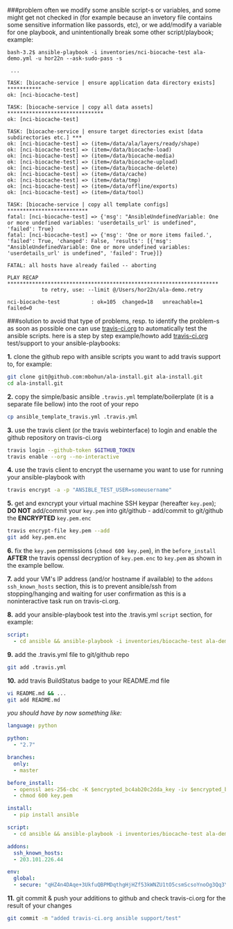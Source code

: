 ###problem
often we modify some ansible script-s or variables, and some might get not checked in (for example because an invetory file contains some sensitive information like passords, etc), or we add/modify a variable for one playbook, and unintentionally break some other script/playbook; example: 
```
bash-3.2$ ansible-playbook -i inventories/nci-biocache-test ala-demo.yml -u hor22n --ask-sudo-pass -s

 ...

TASK: [biocache-service | ensure application data directory exists] *********** 
ok: [nci-biocache-test]

TASK: [biocache-service | copy all data assets] ******************************* 
ok: [nci-biocache-test]

TASK: [biocache-service | ensure target directories exist [data subdirectories etc.] *** 
ok: [nci-biocache-test] => (item=/data/ala/layers/ready/shape)
ok: [nci-biocache-test] => (item=/data/biocache-load)
ok: [nci-biocache-test] => (item=/data/biocache-media)
ok: [nci-biocache-test] => (item=/data/biocache-upload)
ok: [nci-biocache-test] => (item=/data/biocache-delete)
ok: [nci-biocache-test] => (item=/data/cache)
ok: [nci-biocache-test] => (item=/data/tmp)
ok: [nci-biocache-test] => (item=/data/offline/exports)
ok: [nci-biocache-test] => (item=/data/tool)

TASK: [biocache-service | copy all template configs] ************************** 
fatal: [nci-biocache-test] => {'msg': "AnsibleUndefinedVariable: One or more undefined variables: 'userdetails_url' is undefined", 'failed': True}
fatal: [nci-biocache-test] => {'msg': 'One or more items failed.', 'failed': True, 'changed': False, 'results': [{'msg': "AnsibleUndefinedVariable: One or more undefined variables: 'userdetails_url' is undefined", 'failed': True}]}

FATAL: all hosts have already failed -- aborting

PLAY RECAP ******************************************************************** 
           to retry, use: --limit @/Users/hor22n/ala-demo.retry

nci-biocache-test          : ok=105  changed=18   unreachable=1    failed=0 
```

###solution
to avoid that type of problems, resp. to identify the problem-s as soon as possible one can use [travis-ci.org](travis-ci.org) to automatically test the ansible scripts. here is a step by step example/howto add [travis-ci.org](travis-ci.org) test/support to your ansible-playbooks:

**1.** clone the github repo with ansible scripts you want to add travis support to, for example:
```BASH
git clone git@github.com:mbohun/ala-install.git ala-install.git
cd ala-install.git
```
**2.** copy the simple/basic ansible `.travis.yml` template/boilerplate (it is a separate file bellow) into the root of your repo
```BASH
cp ansible_template_travis.yml .travis.yml
```
**3.** use the travis client (or the travis webinterface) to login and enable the github repository on travis-ci.org
```BASH
travis login --github-token $GITHUB_TOKEN
travis enable --org --no-interactive
```
**4.** use the travis client to encrypt the username you want to use for running your ansible-playbook with
```BASH
travis encrypt -a -p "ANSIBLE_TEST_USER=someusername"
```
**5.** get and exncrypt your virtual machine SSH keypar (hereafter `key.pem`); **DO NOT** add/commit your `key.pem` into git/github - add/commit to git/github the **ENCRYPTED** `key.pem.enc`
```BASH
travis encrypt-file key.pem --add
git add key.pem.enc
```
**6.** fix the `key.pem` permissions (`chmod 600 key.pem`), in the `before_install` **AFTER** the travis openssl decryption of `key.pem.enc` to `key.pem` as shown in the example bellow.

**7.** add your VM's IP address (and/or hostname if available) to the `addons` `ssh_known_hosts` section, this is to prevent ansible/ssh from stopping/hanging and waiting for user confirmation as this is a noninteractive task run on travis-ci.org.

**8.** add your ansible-playbook test into the .travis.yml `script` section, for example:
```yaml
script:
  - cd ansible && ansible-playbook -i inventories/biocache-test ala-demo.yml --private-key ../key.pem -u $ANSIBLE_TEST_USER -s
```
**9.** add the .travis.yml file to git/github repo
```BASH
git add .travis.yml
```
**10.** add travis BuildStatus badge to your README.md file
```BASH
vi README.md && ...
git add README.md
```
*you should have by now something like:*
```yaml
language: python

python:
  - "2.7"

branches:
  only:
  - master

before_install:
  - openssl aes-256-cbc -K $encrypted_bc4ab20c2dda_key -iv $encrypted_bc4ab20c2dda_iv -in key.pem.enc -out key.pem -d
  - chmod 600 key.pem

install:
  - pip install ansible

script:
  - cd ansible && ansible-playbook -i inventories/biocache-test ala-demo.yml --private-key ../key.pem -u $ANSIBLE_TEST_USER -s

addons:
  ssh_known_hosts:
  - 203.101.226.44

env:
  global:
  - secure: "qHZ4n4DAqe+3UkfuQBPMDqthgHjHZf53kWNZU1tO5csmScsoYnoOg3Qq3Y60tBjQ+ENEI04b3flNRo+rGA6swSV4rXv0LhRgCkPyxXhzUmTjgcAc4uF+5dlKfbwUXqy55pIi0nqphlJhnHoHRLDMvxkatuzxoUJk0pLeYcq/Daw="
  ```
**11.** git commit & push your additions to github and check travis-ci.org for the result of your changes
```BASH
git commit -m "added travis-ci.org ansible support/test"
```
